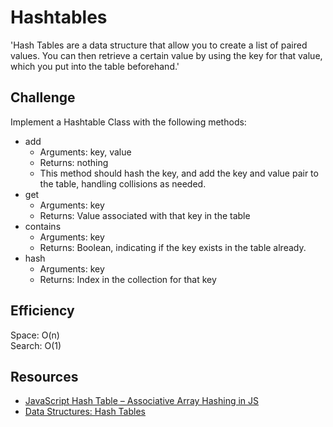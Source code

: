 # Hashtables

'Hash Tables are a data structure that allow you to create a list of paired values. You can then retrieve a certain value by using the key for that value, which you put into the table beforehand.'

## Challenge

Implement a Hashtable Class with the following methods:

- add
  - Arguments: key, value
  - Returns: nothing
  - This method should hash the key, and add the key and value pair to the table, handling collisions as needed.
- get
  - Arguments: key
  - Returns: Value associated with that key in the table
- contains
  - Arguments: key
  - Returns: Boolean, indicating if the key exists in the table already.
- hash
  - Arguments: key
  - Returns: Index in the collection for that key

## Efficiency

Space: O(n)  
Search: O(1)

## Resources
- [JavaScript Hash Table – Associative Array Hashing in JS](https://www.freecodecamp.org/news/javascript-hash-table-associative-array-hashing-in-js/)
- [Data Structures: Hash Tables](https://www.youtube.com/watch?v=shs0KM3wKv8)
